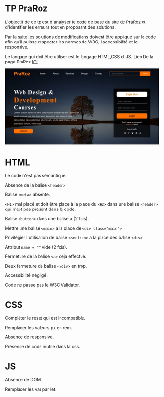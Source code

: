 # TP PraRoz

L'objectif de ce tp est d'analyser le code de base du site de PraRoz et d'identifier les erreurs tout en proposant des solutions.

Par la suite les solutions de modifications doivent être appliqué sur le code afin qu'il puisse respecter les normes de W3C, l'accessibilité et la responsive.

Le langage qui doit être utiliser est le langage HTML,CSS et JS.
Lien De la page PraRoz [ICI](https://raharisonkevin.github.io/PraRoz/)

![alt text](./asset/Capture.PNG)

# HTML
Le code n'est pas sémantique.

Absence de la balise ``<header>``

 Balise ``<meta>`` absente.

``<H1>`` mal placé et doit être place à la place du ``<H2>`` dans une balise ``<header>`` qui n'est pas présent dans le code.

Balise ``<button>`` dans une balise a (2 fois).

Mettre une balise ``<main>`` a la place de ``<div class="main">``

Privilégier l'utilisation de balise ``<section>`` a la place des balise ``<div>``

Attribut ``name = ""`` vide (2 fois).

Fermeture de la balise ``<a>`` deja effectué.

Deux fermeture de balise ``</div>`` en trop.

Accessibilité négligé.

Code ne passe pas le W3C Validator.

# CSS

Compléter le reset qui est incompatible.

Remplacer les valeurs px en rem.

Absence de responsive.

Présence de code inutile dans la css.

# JS

Absence de DOM.

Remplacer les var par let.


